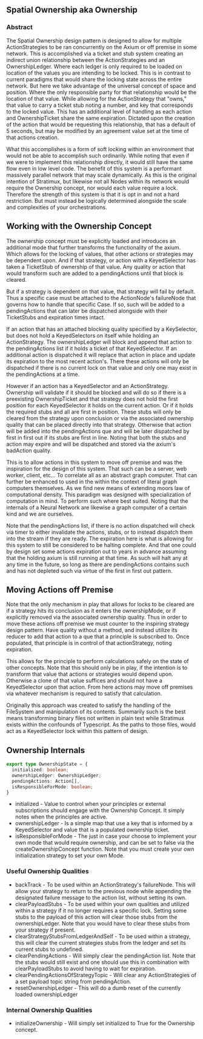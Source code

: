 ## Spatial Ownership aka Ownership
### Abstract
The Spatial Ownership design pattern is designed to allow for multiple ActionStrategies to be ran concurrently on the Axium or off premise in some network. This is accomplished via a ticket and stub system creating an indirect union relationship between the ActionStrategies and an OwnershipLedger. Where each ledger is only required to be loaded on location of the values you are intending to be locked. This is in contrast to current paradigms that would share the locking state across the entire network. But here we take advantage of the universal concept of space and position. Where the only responsible party for that relationship would be the location of that value. While allowing for the ActionStrategy that "owns," that value to carry a ticket stub noting a number, and key that corresponds to the locked value. This has an additional level of handling as each action and OwnershipTicket share the same expiration. Dictated upon the creation of the action that would be requesting this relationship, that has a default of 5 seconds, but may be modified by an agreement value set at the time of that actions creation.

What this accomplishes is a form of soft locking within an environment that would not be able to accomplish such ordinarily. While noting that even if we were to implement this relationship directly, it would still have the same flow even in low level code. The benefit of this system is a performant massively parallel network that may scale dynamically. As this is the original intention of Stratimux, but likewise not all Nodes within its network would require the Ownership concept, nor would each value require a lock. Therefore the strength of this system is that it is opt in and not a hard restriction. But must instead be logically determined alongside the scale and complexities of your orchestrations.

## Working with the Ownership Concept
The ownership concept must be explicitly loaded and introduces an additional mode that further transforms the functionality of the axium. Which allows for the locking of values, that other actions or strategies may be dependent upon. And if that strategy, or action with a KeyedSelector has taken a TicketStub of ownership of that value. Any quality or action that would transform such are added to a pendingActions until that block is cleared.

But if a strategy is dependent on that value, that strategy will fail by default. Thus a specific case must be attached to the ActionNode's failureNode that governs how to handle that specific Case. If so, such will be added to a pendingActions that can later be dispatched alongside with their TicketStubs and expiration times intact.

If an action that has an attached blocking quality specified by a KeySelector, but does not hold a KeyedSelectors on itself while holding an ActionStrategy. The ownershipLedger will block and append that action to the pendingActions list if it holds a ticket of that KeyedSelector. If an additional action is dispatched it will replace that action in place and update its expiration to the most recent action's. There these actions will only be dispatched if there is no current lock on that value and only one may exist in the pendingActions at a time.

However if an action has a KeyedSelector and an ActionStrategy. Ownership will validate if it should be blocked and will do so if there is a preexisting OwnershipTicket and that strategy does not hold the first position for each KeyedSelector it holds on the current action. Or if it holds the required stubs and all are first in position. These stubs will only be cleared from the strategy upon conclusion or via the associated ownership quality that can be placed directly into that strategy. Otherwise that action will be added into the pendingActions que and will be later dispatched by first in first out if its stubs are first in line. Noting that both the stubs and action may expire and will be dispatched and stored via the axium's badAction quality.

This is to allow actions in this system to move off premise and was the inspiration for the design of this system. That such can be a server, web worker, client, etc... To correlate all as an abstract graph computer. That can further be enhanced to used in the within the context of literal graph computers themselves. As we find new means of extending moors law of computational density. This paradigm was designed with specialization of computation in mind. To perform such where best suited. Noting that the internals of a Neural Network are likewise a graph computer of a certain kind and we are ourselves.

Note that the pendingActions list, if there is no action dispatched will check via timer to either invalidate the actions, stubs, or to instead dispatch them into the stream if they are ready. The expiration here is what is allowing for this system to still be considered to be halting complete. And that one could by design set some actions expiration out to years in advance assuming that the holding axium is still running at that time. As such will halt any at any time in the future, so long as there are pendingActions contains such and has not depleted such via virtue of the first in first out pattern.

## Moving Actions off Premise
Note that the only mechanism in play that allows for locks to be cleared are if a strategy hits its conclusion as it enters the ownershipMode, or if explicitly removed via the associated ownership quality. Thus in order to move these actions off premise we must counter to the inspiring strategy design pattern. Have quality without a method, and instead utilize its reducer to add that action to a que that a principle is subscribed to. Once populated, that principle is in control of that actionStrategy, noting expiration.

This allows for the principle to perform calculations safely on the state of other concepts. Note that this should only be in play, if the intention is to transform that value that actions or strategies would depend upon. Otherwise a clone of that value suffices and should not have a KeyedSelector upon that action. From here actions may move off premises via whatever mechanism is required to satisfy that calculation.

Originally this approach was created to satisfy the handling of the FileSystem and manipulation of its contents. Summarily such is the best means transforming binary files not written in plain text while Stratimux exists within the confounds of Typescript. As the paths to those files, would act as a KeyedSelector lock within this pattern of design.

## Ownership Internals
``` typescript
export type OwnershipState = {
  initialized: boolean;
  ownershipLedger: OwnershipLedger;
  pendingActions: Action[],
  isResponsibleForMode: boolean;
}
```
* initialized - Value to control when your principles or external subscriptions should engage with the Ownership Concept. It simply notes when the principles are active.
* ownershipLedger - Is a simple map that use a key that is informed by a KeyedSelector and value that is a populated ownership ticket.
* isResponsibleForMode - The just in case your choose to implement your own mode that would require ownership, and can be set to false via the createOwnershipConcept function. Note that you must create your own initialization strategy to set your own Mode.

### Useful Ownership Qualities
* backTrack - To be used within an ActionStrategy's failureNode. This will allow your strategy to return to the previous node while appending the designated failure message to the action list, without setting its own.
* clearPayloadStubs - To be used within your own qualities and utilized within a strategy if it no longer requires a specific lock. Setting some stubs to the payload of this action will clear those stubs from the ownershipLedger. Note that you would have to clear these stubs from your strategy if present.
* clearStrategyStubsFromLedgerAndSelf - To be used within a strategy, this will clear the current strategies stubs from the ledger and set its current stubs to undefined.
* clearPendingActions - Will simply clear the pendingAction list. Note that the stubs would still exist and one should use this in combination with clearPayloadStubs to avoid having to wait for expiration.
* clearPendingActionsOfStrategyTopic - Will clear any ActionStrategies of a set payload topic string from pendingAction.
* resetOwnershipLedger - This will do a dumb reset of the currently loaded ownershipLedger

### Internal Ownership Qualities
* initializeOwnership - Will simply set initialized to True for the Ownership concept.
